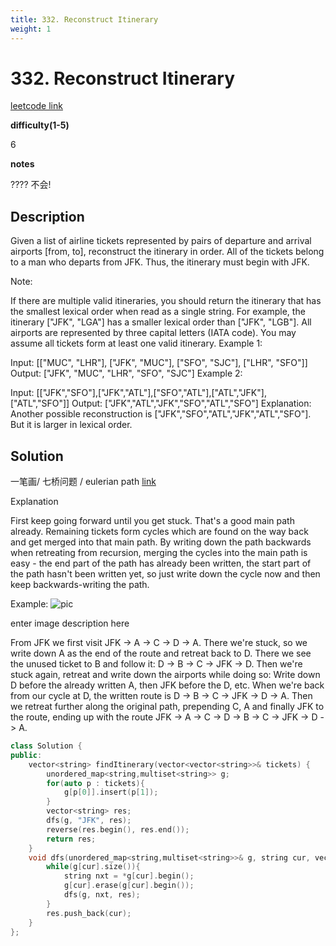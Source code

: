 ```yaml
---
title: 332. Reconstruct Itinerary
weight: 1
---
```


# 332. Reconstruct Itinerary

[leetcode link](https://leetcode.com/problems/reconstruct-itinerary/)

**difficulty(1-5)** 

6

**notes**   

???? 不会!

## Description

Given a list of airline tickets represented by pairs of departure and arrival airports [from, to], reconstruct the itinerary in order. All of the tickets belong to a man who departs from JFK. Thus, the itinerary must begin with JFK.

Note:

If there are multiple valid itineraries, you should return the itinerary that has the smallest lexical order when read as a single string. For example, the itinerary ["JFK", "LGA"] has a smaller lexical order than ["JFK", "LGB"].
All airports are represented by three capital letters (IATA code).
You may assume all tickets form at least one valid itinerary.
Example 1:

Input: [["MUC", "LHR"], ["JFK", "MUC"], ["SFO", "SJC"], ["LHR", "SFO"]]
Output: ["JFK", "MUC", "LHR", "SFO", "SJC"]
Example 2:

Input: [["JFK","SFO"],["JFK","ATL"],["SFO","ATL"],["ATL","JFK"],["ATL","SFO"]]
Output: ["JFK","ATL","JFK","SFO","ATL","SFO"]
Explanation: Another possible reconstruction is ["JFK","SFO","ATL","JFK","ATL","SFO"].
             But it is larger in lexical order.

## Solution

一笔画/ 七桥问题 / eulerian path  [link](https://leetcode.com/problems/reconstruct-itinerary/discuss/78768/Short-Ruby-Python-Java-C%2B%2B)

Explanation

First keep going forward until you get stuck. That's a good main path already. Remaining tickets form cycles which are found on the way back and get merged into that main path. By writing down the path backwards when retreating from recursion, merging the cycles into the main path is easy - the end part of the path has already been written, the start part of the path hasn't been written yet, so just write down the cycle now and then keep backwards-writing the path.

Example:
![pic](https://www.stefan-pochmann.info/misc/reconstruct-itinerary.png)

enter image description here

From JFK we first visit JFK -> A -> C -> D -> A. There we're stuck, so we write down A as the end of the route and retreat back to D. There we see the unused ticket to B and follow it: D -> B -> C -> JFK -> D. Then we're stuck again, retreat and write down the airports while doing so: Write down D before the already written A, then JFK before the D, etc. When we're back from our cycle at D, the written route is D -> B -> C -> JFK -> D -> A. Then we retreat further along the original path, prepending C, A and finally JFK to the route, ending up with the route JFK -> A -> C -> D -> B -> C -> JFK -> D -> A.
```c++
class Solution {
public:
    vector<string> findItinerary(vector<vector<string>>& tickets) {
        unordered_map<string,multiset<string>> g;
        for(auto p : tickets){
            g[p[0]].insert(p[1]);
        }
        vector<string> res;
        dfs(g, "JFK", res);
        reverse(res.begin(), res.end());
        return res;
    }
    void dfs(unordered_map<string,multiset<string>>& g, string cur, vector<string>&res){
        while(g[cur].size()){
            string nxt = *g[cur].begin();
            g[cur].erase(g[cur].begin());
            dfs(g, nxt, res);
        }
        res.push_back(cur);
    }
};
```